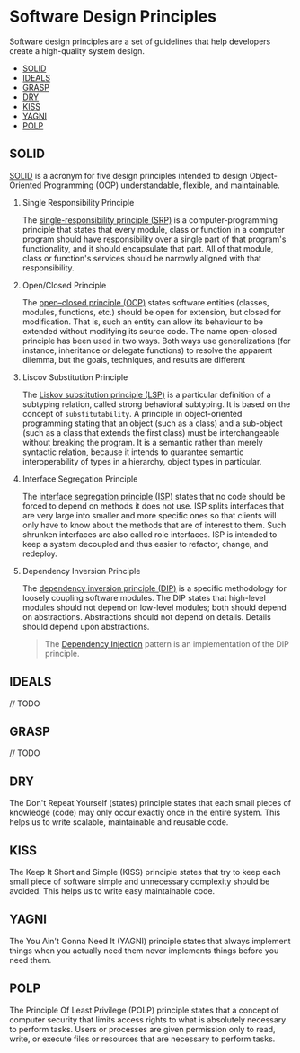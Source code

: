 # Software Design Principles

Software design principles are a set of guidelines that help developers create a high-quality system design.

- [SOLID](#solid)
- [IDEALS](#ideals)
- [GRASP](#grasp)
- [DRY](#dry)
- [KISS](#kiss)
- [YAGNI](#yagni)
- [POLP](#polp)

## SOLID

[SOLID](https://en.wikipedia.org/wiki/SOLID) is a acronym for five design principles intended to design Object-Oriented Programming (OOP) understandable, flexible, and maintainable.

1. Single Responsibility Principle

    The [single-responsibility principle (SRP)](https://en.wikipedia.org/wiki/Single-responsibility_principle) is a computer-programming principle that states that every module, class or function in a computer program should have responsibility over a single part of that program's functionality, and it should encapsulate that part. All of that module, class or function's services should be narrowly aligned with that responsibility.

2. Open/Closed Principle

    The [open–closed principle (OCP)](https://en.wikipedia.org/wiki/Open-closed_principle) states software entities (classes, modules, functions, etc.) should be open for extension, but closed for modification. That is, such an entity can allow its behaviour to be extended without modifying its source code. The name open–closed principle has been used in two ways. Both ways use generalizations (for instance, inheritance or delegate functions) to resolve the apparent dilemma, but the goals, techniques, and results are different

3. Liscov Substitution Principle

   The [Liskov substitution principle (LSP)](https://en.wikipedia.org/wiki/Liskov_substitution_principle) is a particular definition of a subtyping relation, called strong behavioral subtyping. It is based on the concept of `substitutability`. A principle in object-oriented programming stating that an object (such as a class) and a sub-object (such as a class that extends the first class) must be interchangeable without breaking the program. It is a semantic rather than merely syntactic relation, because it intends to guarantee semantic interoperability of types in a hierarchy, object types in particular.

4. Interface Segregation Principle

   The [interface segregation principle (ISP)](https://en.wikipedia.org/wiki/Interface_segregation_principle) states that no code should be forced to depend on methods it does not use. ISP splits interfaces that are very large into smaller and more specific ones so that clients will only have to know about the methods that are of interest to them. Such shrunken interfaces are also called role interfaces. ISP is intended to keep a system decoupled and thus easier to refactor, change, and redeploy.

5. Dependency Inversion Principle

   The [dependency inversion principle (DIP)](https://en.wikipedia.org/wiki/Dependency_inversion_principle) is a specific methodology for loosely coupling software modules. The DIP states that high-level modules should not depend on low-level modules; both should depend on abstractions. Abstractions should not depend on details. Details should depend upon abstractions.
   > The [Dependency Injection](../about/software-design-pattern.md#dependency-injection) pattern is an implementation of the DIP principle.

## IDEALS

// TODO

## GRASP

// TODO

## DRY

The Don't Repeat Yourself (states) principle states that each small pieces of knowledge (code) may only occur exactly once in the entire system. This helps us to write scalable, maintainable and reusable code.

## KISS

The Keep It Short and Simple (KISS) principle states that try to keep each small piece of software simple and unnecessary complexity should be avoided. This helps us to write easy maintainable code.

## YAGNI

The You Ain't Gonna Need It (YAGNI) principle states that always implement things when you actually need them never implements things before you need them.

## POLP

The Principle Of Least Privilege (POLP) principle states that a concept of computer security that limits access rights to what is absolutely necessary to perform tasks. Users or processes are given permission only to read, write, or execute files or resources that are necessary to perform tasks.

